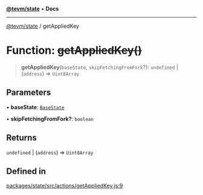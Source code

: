 [**@tevm/state**](../README.md) • **Docs**

***

[@tevm/state](../globals.md) / getAppliedKey

# Function: ~~getAppliedKey()~~

> **getAppliedKey**(`baseState`, `skipFetchingFromFork`?): `undefined` \| (`address`) => `Uint8Array`

## Parameters

• **baseState**: [`BaseState`](../type-aliases/BaseState.md)

• **skipFetchingFromFork?**: `boolean`

## Returns

`undefined` \| (`address`) => `Uint8Array`

## Defined in

[packages/state/src/actions/getAppliedKey.js:9](https://github.com/evmts/tevm-monorepo/blob/main/packages/state/src/actions/getAppliedKey.js#L9)
